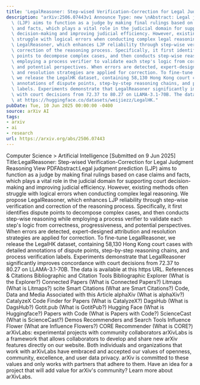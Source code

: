 ```yaml
---
title: 'LegalReasoner: Step-wised Verification-Correction for Legal Judgment Reasoning'
description: "arXiv:2506.07443v1 Announce Type: new \nAbstract: Legal judgment prediction\
  \ (LJP) aims to function as a judge by making final rulings based on case claims\
  \ and facts, which plays a vital role in the judicial domain for supporting court\
  \ decision-making and improving judicial efficiency. However, existing methods often\
  \ struggle with logical errors when conducting complex legal reasoning. We propose\
  \ LegalReasoner, which enhances LJP reliability through step-wise verification and\
  \ correction of the reasoning process. Specifically, it first identifies dispute\
  \ points to decompose complex cases, and then conducts step-wise reasoning while\
  \ employing a process verifier to validate each step's logic from correctness, progressiveness,\
  \ and potential perspectives. When errors are detected, expert-designed attribution\
  \ and resolution strategies are applied for correction. To fine-tune LegalReasoner,\
  \ we release the LegalHK dataset, containing 58,130 Hong Kong court cases with detailed\
  \ annotations of dispute points, step-by-step reasoning chains, and process verification\
  \ labels. Experiments demonstrate that LegalReasoner significantly improves concordance\
  \ with court decisions from 72.37 to 80.27 on LLAMA-3.1-70B. The data is available\
  \ at https://huggingface.co/datasets/weijiezz/LegalHK."
pubDate: Tue, 10 Jun 2025 00:00:00 -0400
source: arXiv AI
tags:
- arxiv
- ai
- research
url: https://arxiv.org/abs/2506.07443
---
```


Computer Science > Artificial Intelligence
[Submitted on 9 Jun 2025]
Title:LegalReasoner: Step-wised Verification-Correction for Legal Judgment Reasoning
View PDFAbstract:Legal judgment prediction (LJP) aims to function as a judge by making final rulings based on case claims and facts, which plays a vital role in the judicial domain for supporting court decision-making and improving judicial efficiency. However, existing methods often struggle with logical errors when conducting complex legal reasoning. We propose LegalReasoner, which enhances LJP reliability through step-wise verification and correction of the reasoning process. Specifically, it first identifies dispute points to decompose complex cases, and then conducts step-wise reasoning while employing a process verifier to validate each step's logic from correctness, progressiveness, and potential perspectives. When errors are detected, expert-designed attribution and resolution strategies are applied for correction. To fine-tune LegalReasoner, we release the LegalHK dataset, containing 58,130 Hong Kong court cases with detailed annotations of dispute points, step-by-step reasoning chains, and process verification labels. Experiments demonstrate that LegalReasoner significantly improves concordance with court decisions from 72.37 to 80.27 on LLAMA-3.1-70B. The data is available at this https URL.
References & Citations
Bibliographic and Citation Tools
Bibliographic Explorer (What is the Explorer?)
Connected Papers (What is Connected Papers?)
Litmaps (What is Litmaps?)
scite Smart Citations (What are Smart Citations?)
Code, Data and Media Associated with this Article
alphaXiv (What is alphaXiv?)
CatalyzeX Code Finder for Papers (What is CatalyzeX?)
DagsHub (What is DagsHub?)
Gotit.pub (What is GotitPub?)
Hugging Face (What is Huggingface?)
Papers with Code (What is Papers with Code?)
ScienceCast (What is ScienceCast?)
Demos
Recommenders and Search Tools
Influence Flower (What are Influence Flowers?)
CORE Recommender (What is CORE?)
arXivLabs: experimental projects with community collaborators
arXivLabs is a framework that allows collaborators to develop and share new arXiv features directly on our website.
Both individuals and organizations that work with arXivLabs have embraced and accepted our values of openness, community, excellence, and user data privacy. arXiv is committed to these values and only works with partners that adhere to them.
Have an idea for a project that will add value for arXiv's community? Learn more about arXivLabs.